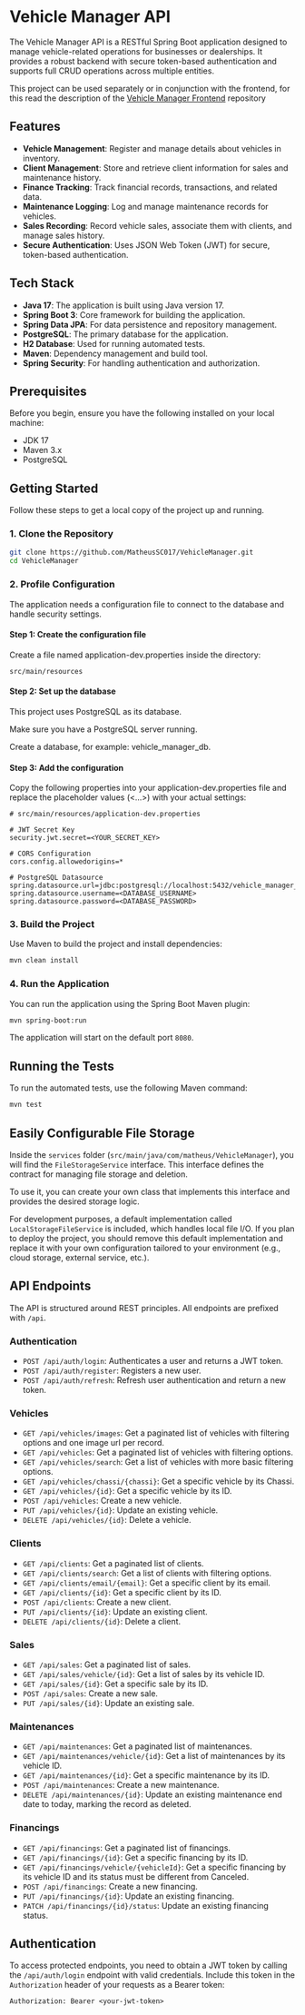 # Vehicle Manager API

The Vehicle Manager API is a RESTful Spring Boot application designed to manage vehicle-related operations for businesses or dealerships. It provides a robust backend with secure token-based authentication and supports full CRUD operations across multiple entities.

This project can be used separately or in conjunction with the frontend, for this read the description of the [Vehicle Manager Frontend](https://github.com/MatheusSC017/VehicleManagerFrontend) repository

## Features

- **Vehicle Management**: Register and manage details about vehicles in inventory.
- **Client Management**: Store and retrieve client information for sales and maintenance history.
- **Finance Tracking**: Track financial records, transactions, and related data.
- **Maintenance Logging**: Log and manage maintenance records for vehicles.
- **Sales Recording**: Record vehicle sales, associate them with clients, and manage sales history.
- **Secure Authentication**: Uses JSON Web Token (JWT) for secure, token-based authentication.

## Tech Stack

- **Java 17**: The application is built using Java version 17.
- **Spring Boot 3**: Core framework for building the application.
- **Spring Data JPA**: For data persistence and repository management.
- **PostgreSQL**: The primary database for the application.
- **H2 Database**: Used for running automated tests.
- **Maven**: Dependency management and build tool.
- **Spring Security**: For handling authentication and authorization.

## Prerequisites

Before you begin, ensure you have the following installed on your local machine:
- JDK 17
- Maven 3.x
- PostgreSQL

## Getting Started

Follow these steps to get a local copy of the project up and running.

### 1. Clone the Repository

```bash
git clone https://github.com/MatheusSC017/VehicleManager.git
cd VehicleManager
```

### 2. Profile Configuration

The application needs a configuration file to connect to the database and handle security settings.

#### Step 1: Create the configuration file

Create a file named application-dev.properties inside the directory:

```
src/main/resources
```

#### Step 2: Set up the database

This project uses PostgreSQL as its database.

Make sure you have a PostgreSQL server running.

Create a database, for example: vehicle_manager_db.

#### Step 3: Add the configuration

Copy the following properties into your application-dev.properties file and replace the placeholder values (<...>) with your actual settings:

```
# src/main/resources/application-dev.properties

# JWT Secret Key
security.jwt.secret=<YOUR_SECRET_KEY>

# CORS Configuration
cors.config.allowedorigins=*

# PostgreSQL Datasource
spring.datasource.url=jdbc:postgresql://localhost:5432/vehicle_manager_db
spring.datasource.username=<DATABASE_USERNAME>
spring.datasource.password=<DATABASE_PASSWORD>

```

### 3. Build the Project

Use Maven to build the project and install dependencies:

```bash
mvn clean install
```

### 4. Run the Application

You can run the application using the Spring Boot Maven plugin:

```bash
mvn spring-boot:run
```

The application will start on the default port `8080`.

## Running the Tests

To run the automated tests, use the following Maven command:

```bash
mvn test
```

## Easily Configurable File Storage

Inside the `services` folder (`src/main/java/com/matheus/VehicleManager`), you will find the `FileStorageService` interface. This interface defines the contract for managing file storage and deletion.

To use it, you can create your own class that implements this interface and provides the desired storage logic.

For development purposes, a default implementation called `LocalStorageFileService` is included, which handles local file I/O.
If you plan to deploy the project, you should remove this default implementation and replace it with your own configuration tailored to your environment (e.g., cloud storage, external service, etc.).

## API Endpoints

The API is structured around REST principles. All endpoints are prefixed with `/api`.

### Authentication

-   `POST /api/auth/login`: Authenticates a user and returns a JWT token.
-   `POST /api/auth/register`: Registers a new user.
-   `POST /api/auth/refresh`: Refresh user authentication and return a new token.

### Vehicles

-   `GET /api/vehicles/images`: Get a paginated list of vehicles with filtering options and one image url per record.
-   `GET /api/vehicles`: Get a paginated list of vehicles with filtering options.
-   `GET /api/vehicles/search`: Get a list of vehicles with more basic filtering options.
-   `GET /api/vehicles/chassi/{chassi}`: Get a specific vehicle by its Chassi.
-   `GET /api/vehicles/{id}`: Get a specific vehicle by its ID.
-   `POST /api/vehicles`: Create a new vehicle.
-   `PUT /api/vehicles/{id}`: Update an existing vehicle.
-   `DELETE /api/vehicles/{id}`: Delete a vehicle.

### Clients

-   `GET /api/clients`: Get a paginated list of clients.
-   `GET /api/clients/search`: Get a list of clients with filtering options.
-   `GET /api/clients/email/{email}`: Get a specific client by its email.
-   `GET /api/clients/{id}`: Get a specific client by its ID.
-   `POST /api/clients`: Create a new client.
-   `PUT /api/clients/{id}`: Update an existing client.
-   `DELETE /api/clients/{id}`: Delete a client.

### Sales

-   `GET /api/sales`: Get a paginated list of sales.
-   `GET /api/sales/vehicle/{id}`: Get a list of sales by its vehicle ID.
-   `GET /api/sales/{id}`: Get a specific sale by its ID.
-   `POST /api/sales`: Create a new sale.
-   `PUT /api/sales/{id}`: Update an existing sale.

### Maintenances

-   `GET /api/maintenances`: Get a paginated list of maintenances.
-   `GET /api/maintenances/vehicle/{id}`: Get a list of maintenances by its vehicle ID.
-   `GET /api/maintenances/{id}`: Get a specific maintenance by its ID.
-   `POST /api/maintenances`: Create a new maintenance.
-   `DELETE /api/maintenances/{id}`: Update an existing maintenance end date to today, marking the record as deleted.

### Financings

-   `GET /api/financings`: Get a paginated list of financings.
-   `GET /api/financings/{id}`: Get a specific financing by its ID.
-   `GET /api/financings/vehicle/{vehicleId}`: Get a specific financing by its vehicle ID and its status must be different from Canceled.
-   `POST /api/financings`: Create a new financing.
-   `PUT /api/financings/{id}`: Update an existing financing.
-   `PATCH /api/financings/{id}/status`: Update an existing financing status.

## Authentication

To access protected endpoints, you need to obtain a JWT token by calling the `/api/auth/login` endpoint with valid credentials. Include this token in the `Authorization` header of your requests as a Bearer token:

```
Authorization: Bearer <your-jwt-token>
```
